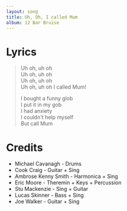 ```yaml
---
layout: song
title: Uh, Oh, I called Mum
album: 12 Bar Bruise
---
```


# Lyrics

> Uh oh, uh oh   
> Uh oh, uh oh   
> Uh oh, uh oh   
> Uh oh, uh oh I called Mum!   
>    
> I bought a funny glob   
> I put it in my gob   
> I had anxiety   
> I couldn't help myself   
> But call Mum   

# Credits

* Michael Cavanagh - Drums  
* Cook Craig - Guitar + Sing  
* Ambrose Kenny Smith - Harmonica + Sing  
* Eric Moore - Theremin + Keys + Percussion  
* Stu Mackenzie - Sing + Guitar  
* Lucas Skinner - Bass + Sing  
* Joe Walker - Guitar + Sing  
